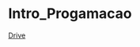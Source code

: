 # Intro_Progamacao

[Drive](https://drive.google.com/drive/u/0/folders/0B_RefKIs2-1TX1BZUGdjZTE4Q28)
